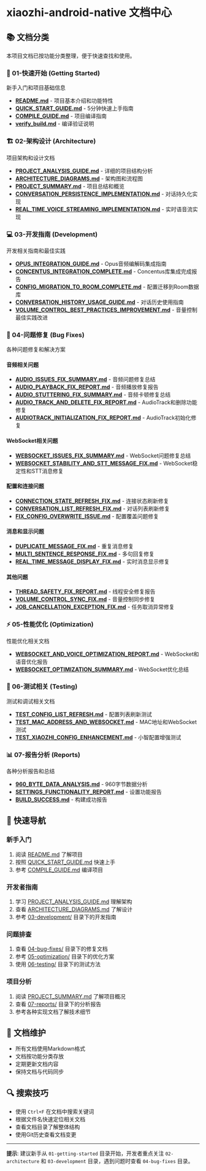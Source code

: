 # xiaozhi-android-native 文档中心

## 📚 文档分类

本项目文档已按功能分类整理，便于快速查找和使用。

### 🚀 01-快速开始 (Getting Started)
新手入门和项目基础信息

- **[README.md](01-getting-started/README.md)** - 项目基本介绍和功能特性
- **[QUICK_START_GUIDE.md](01-getting-started/QUICK_START_GUIDE.md)** - 5分钟快速上手指南
- **[COMPILE_GUIDE.md](01-getting-started/COMPILE_GUIDE.md)** - 项目编译指南
- **[verify_build.md](01-getting-started/verify_build.md)** - 编译验证说明

### 🏗️ 02-架构设计 (Architecture)
项目架构和设计文档

- **[PROJECT_ANALYSIS_GUIDE.md](02-architecture/PROJECT_ANALYSIS_GUIDE.md)** - 详细的项目结构分析
- **[ARCHITECTURE_DIAGRAMS.md](02-architecture/ARCHITECTURE_DIAGRAMS.md)** - 架构图和流程图
- **[PROJECT_SUMMARY.md](02-architecture/PROJECT_SUMMARY.md)** - 项目总结和概览
- **[CONVERSATION_PERSISTENCE_IMPLEMENTATION.md](02-architecture/CONVERSATION_PERSISTENCE_IMPLEMENTATION.md)** - 对话持久化实现
- **[REAL_TIME_VOICE_STREAMING_IMPLEMENTATION.md](02-architecture/REAL_TIME_VOICE_STREAMING_IMPLEMENTATION.md)** - 实时语音流实现

### 💻 03-开发指南 (Development)
开发相关指南和最佳实践

- **[OPUS_INTEGRATION_GUIDE.md](03-development/OPUS_INTEGRATION_GUIDE.md)** - Opus音频编解码集成指南
- **[CONCENTUS_INTEGRATION_COMPLETE.md](03-development/CONCENTUS_INTEGRATION_COMPLETE.md)** - Concentus库集成完成报告
- **[CONFIG_MIGRATION_TO_ROOM_COMPLETE.md](03-development/CONFIG_MIGRATION_TO_ROOM_COMPLETE.md)** - 配置迁移到Room数据库
- **[CONVERSATION_HISTORY_USAGE_GUIDE.md](03-development/CONVERSATION_HISTORY_USAGE_GUIDE.md)** - 对话历史使用指南
- **[VOLUME_CONTROL_BEST_PRACTICES_IMPROVEMENT.md](03-development/VOLUME_CONTROL_BEST_PRACTICES_IMPROVEMENT.md)** - 音量控制最佳实践改进

### 🐛 04-问题修复 (Bug Fixes)
各种问题修复和解决方案

#### 音频相关问题
- **[AUDIO_ISSUES_FIX_SUMMARY.md](04-bug-fixes/AUDIO_ISSUES_FIX_SUMMARY.md)** - 音频问题修复总结
- **[AUDIO_PLAYBACK_FIX_REPORT.md](04-bug-fixes/AUDIO_PLAYBACK_FIX_REPORT.md)** - 音频播放修复报告
- **[AUDIO_STUTTERING_FIX_SUMMARY.md](04-bug-fixes/AUDIO_STUTTERING_FIX_SUMMARY.md)** - 音频卡顿修复总结
- **[AUDIO_TRACK_AND_DELETE_FIX_REPORT.md](04-bug-fixes/AUDIO_TRACK_AND_DELETE_FIX_REPORT.md)** - AudioTrack和删除功能修复
- **[AUDIOTRACK_INITIALIZATION_FIX_REPORT.md](04-bug-fixes/AUDIOTRACK_INITIALIZATION_FIX_REPORT.md)** - AudioTrack初始化修复

#### WebSocket相关问题
- **[WEBSOCKET_ISSUES_FIX_SUMMARY.md](04-bug-fixes/WEBSOCKET_ISSUES_FIX_SUMMARY.md)** - WebSocket问题修复总结
- **[WEBSOCKET_STABILITY_AND_STT_MESSAGE_FIX.md](04-bug-fixes/WEBSOCKET_STABILITY_AND_STT_MESSAGE_FIX.md)** - WebSocket稳定性和STT消息修复

#### 配置和连接问题
- **[CONNECTION_STATE_REFRESH_FIX.md](04-bug-fixes/CONNECTION_STATE_REFRESH_FIX.md)** - 连接状态刷新修复
- **[CONVERSATION_LIST_REFRESH_FIX.md](04-bug-fixes/CONVERSATION_LIST_REFRESH_FIX.md)** - 对话列表刷新修复
- **[FIX_CONFIG_OVERWRITE_ISSUE.md](04-bug-fixes/FIX_CONFIG_OVERWRITE_ISSUE.md)** - 配置覆盖问题修复

#### 消息和显示问题
- **[DUPLICATE_MESSAGE_FIX.md](04-bug-fixes/DUPLICATE_MESSAGE_FIX.md)** - 重复消息修复
- **[MULTI_SENTENCE_RESPONSE_FIX.md](04-bug-fixes/MULTI_SENTENCE_RESPONSE_FIX.md)** - 多句回复修复
- **[REAL_TIME_MESSAGE_DISPLAY_FIX.md](04-bug-fixes/REAL_TIME_MESSAGE_DISPLAY_FIX.md)** - 实时消息显示修复

#### 其他问题
- **[THREAD_SAFETY_FIX_REPORT.md](04-bug-fixes/THREAD_SAFETY_FIX_REPORT.md)** - 线程安全修复报告
- **[VOLUME_CONTROL_SYNC_FIX.md](04-bug-fixes/VOLUME_CONTROL_SYNC_FIX.md)** - 音量控制同步修复
- **[JOB_CANCELLATION_EXCEPTION_FIX.md](04-bug-fixes/JOB_CANCELLATION_EXCEPTION_FIX.md)** - 任务取消异常修复

### ⚡ 05-性能优化 (Optimization)
性能优化相关文档

- **[WEBSOCKET_AND_VOICE_OPTIMIZATION_REPORT.md](05-optimization/WEBSOCKET_AND_VOICE_OPTIMIZATION_REPORT.md)** - WebSocket和语音优化报告
- **[WEBSOCKET_OPTIMIZATION_SUMMARY.md](05-optimization/WEBSOCKET_OPTIMIZATION_SUMMARY.md)** - WebSocket优化总结

### 🧪 06-测试相关 (Testing)
测试和调试相关文档

- **[TEST_CONFIG_LIST_REFRESH.md](06-testing/TEST_CONFIG_LIST_REFRESH.md)** - 配置列表刷新测试
- **[TEST_MAC_ADDRESS_AND_WEBSOCKET.md](06-testing/TEST_MAC_ADDRESS_AND_WEBSOCKET.md)** - MAC地址和WebSocket测试
- **[TEST_XIAOZHI_CONFIG_ENHANCEMENT.md](06-testing/TEST_XIAOZHI_CONFIG_ENHANCEMENT.md)** - 小智配置增强测试

### 📊 07-报告分析 (Reports)
各种分析报告和总结

- **[960_BYTE_DATA_ANALYSIS.md](07-reports/960_BYTE_DATA_ANALYSIS.md)** - 960字节数据分析
- **[SETTINGS_FUNCTIONALITY_REPORT.md](07-reports/SETTINGS_FUNCTIONALITY_REPORT.md)** - 设置功能报告
- **[BUILD_SUCCESS.md](07-reports/BUILD_SUCCESS.md)** - 构建成功报告

## 🎯 快速导航

### 新手入门
1. 阅读 [README.md](01-getting-started/README.md) 了解项目
2. 按照 [QUICK_START_GUIDE.md](01-getting-started/QUICK_START_GUIDE.md) 快速上手
3. 参考 [COMPILE_GUIDE.md](01-getting-started/COMPILE_GUIDE.md) 编译项目

### 开发者指南
1. 学习 [PROJECT_ANALYSIS_GUIDE.md](02-architecture/PROJECT_ANALYSIS_GUIDE.md) 理解架构
2. 查看 [ARCHITECTURE_DIAGRAMS.md](02-architecture/ARCHITECTURE_DIAGRAMS.md) 了解设计
3. 参考 [03-development/](03-development/) 目录下的开发指南

### 问题排查
1. 查看 [04-bug-fixes/](04-bug-fixes/) 目录下的修复文档
2. 参考 [05-optimization/](05-optimization/) 目录下的优化方案
3. 使用 [06-testing/](06-testing/) 目录下的测试方法

### 项目分析
1. 阅读 [PROJECT_SUMMARY.md](02-architecture/PROJECT_SUMMARY.md) 了解项目概况
2. 查看 [07-reports/](07-reports/) 目录下的分析报告
3. 参考各种实现文档了解技术细节

## 📝 文档维护

- 所有文档使用Markdown格式
- 文档按功能分类存放
- 定期更新文档内容
- 保持文档与代码同步

## 🔍 搜索技巧

- 使用 `Ctrl+F` 在文档中搜索关键词
- 根据文件名快速定位相关文档
- 查看文档目录了解整体结构
- 使用Git历史查看文档变更

---

**提示**: 建议新手从 `01-getting-started` 目录开始，开发者重点关注 `02-architecture` 和 `03-development` 目录，遇到问题时查看 `04-bug-fixes` 目录。
